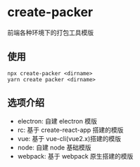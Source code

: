 # create-packer

前端各种环境下的打包工具模版

## 使用

```shell
npx create-packer <dirname>
yarn create packer <dirname>
```

## 选项介绍

-   electron: 自建 electron 模版
-   rc: 基于 create-react-app 搭建的模版
-   vue: 基于 vue-cli(vue2.x)搭建的模版
-   node: 自建 node 基础模版
-   webpack: 基于 webpack 原生搭建的模版
